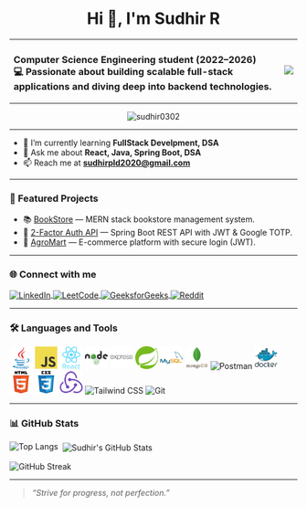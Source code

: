 <div align="center">
  <h1>Hi 👋, I'm Sudhir R</h1>
  <table>
    <tr>
      <td>
        <h3>Computer Science Engineering student (2022–2026)<br>
        💻 Passionate about building scalable full-stack applications and diving deep into backend technologies.</h3>
      </td>
      <td>
        <img src="https://media1.giphy.com/media/v1.Y2lkPTc5MGI3NjExcjEyMzR6OTk1c3NndmZiMTJ6bmRiOXNuN2M1cDRibmFieXI0NXNidCZlcD12MV9pbnRlcm5hbF9naWZfYnlfaWQmY3Q9Zw/l50NecAmiy7Nz9rPgf/giphy.gif" width="150" />
      </td>
    </tr>
  </table>
</div>

<p align="center">
  <img src="https://komarev.com/ghpvc/?username=sudhir0302&label=Profile%20views&color=0e75b6&style=flat" alt="sudhir0302" />
</p>

---

- 🌱 I’m currently learning **FullStack Develpment, DSA**
- 💬 Ask me about **React, Java, Spring Boot, DSA**
- 📫 Reach me at **sudhirpld2020@gmail.com**

---

### 🧠 Featured Projects

- 📚 [BookStore](https://github.com/Sudhir0302/BookStore) — MERN stack bookstore management system.
- 🔐 [2-Factor Auth API](https://github.com/Sudhir0302/Spring_security) — Spring Boot REST API with JWT & Google TOTP.
- 🌾 [AgroMart](https://github.com/Sudhir0302/AgroMart) — E-commerce platform with secure login (JWT).

---

### 🌐 Connect with me

<p align="left">
  <a href="https://linkedin.com/in/sudhir-rakkiappan" target="_blank">
    <img align="center" src="https://raw.githubusercontent.com/rahuldkjain/github-profile-readme-generator/master/src/images/icons/Social/linked-in-alt.svg" alt="LinkedIn" height="30" width="40" />
  </a>
  </a>
  <a href="https://leetcode.com/u/Sudhir03/" target="_blank">
    <img align="center" src="https://raw.githubusercontent.com/rahuldkjain/github-profile-readme-generator/master/src/images/icons/Social/leet-code.svg" alt="LeetCode" height="30" width="40"    />
  </a>
  <a href="https://www.geeksforgeeks.org/user/sudhirp9lrx/" target="_blank">
    <img align="center" src="https://raw.githubusercontent.com/rahuldkjain/github-profile-readme-generator/master/src/images/icons/Social/geeks-for-geeks.svg" alt="GeeksforGeeks" height="30" width="40" />
  </a>
  <a href="https://www.reddit.com/user/Imaginary_Sample_929/" target="_blank">
    <img align="center" src="https://www.vectorlogo.zone/logos/reddit/reddit-icon.svg" alt="Reddit" height="30" width="40" />
  </a>
</p>

---

### 🛠️ Languages and Tools

<p align="left">
  <img src="https://raw.githubusercontent.com/devicons/devicon/master/icons/java/java-original.svg" alt="Java" width="40" height="40"/>
  <img src="https://raw.githubusercontent.com/devicons/devicon/master/icons/javascript/javascript-original.svg" alt="JavaScript" width="40" height="40"/>
  <img src="https://raw.githubusercontent.com/devicons/devicon/master/icons/react/react-original-wordmark.svg" alt="React" width="40" height="40"/>
  <img src="https://raw.githubusercontent.com/devicons/devicon/master/icons/nodejs/nodejs-original-wordmark.svg" alt="Node.js" width="40" height="40"/>
  <img src="https://raw.githubusercontent.com/devicons/devicon/master/icons/express/express-original-wordmark.svg" alt="Express.js" width="40" height="40"/>
  <img src="https://raw.githubusercontent.com/devicons/devicon/master/icons/spring/spring-original.svg" alt="Spring Boot" width="40" height="40"/>
  <img src="https://raw.githubusercontent.com/devicons/devicon/master/icons/mysql/mysql-original-wordmark.svg" alt="MySQL" width="40" height="40"/>
  <img src="https://raw.githubusercontent.com/devicons/devicon/master/icons/mongodb/mongodb-original-wordmark.svg" alt="MongoDB" width="40" height="40"/>
  <img src="https://www.vectorlogo.zone/logos/getpostman/getpostman-icon.svg" alt="Postman" width="40" height="40"/>
  <img src="https://raw.githubusercontent.com/devicons/devicon/master/icons/docker/docker-original-wordmark.svg" alt="Docker" width="40" height="40"/>
  <img src="https://raw.githubusercontent.com/devicons/devicon/master/icons/html5/html5-original-wordmark.svg" alt="HTML5" width="40" height="40"/>
  <img src="https://raw.githubusercontent.com/devicons/devicon/master/icons/css3/css3-original-wordmark.svg" alt="CSS3" width="40" height="40"/>
  <img src="https://raw.githubusercontent.com/devicons/devicon/master/icons/redux/redux-original.svg" alt="Redux" width="40" height="40"/>
  <img src="https://www.vectorlogo.zone/logos/tailwindcss/tailwindcss-icon.svg" alt="Tailwind CSS" width="40" height="40"/>
  <img src="https://www.vectorlogo.zone/logos/git-scm/git-scm-icon.svg" alt="Git" width="40" height="40"/>
</p>

---

### 📊 GitHub Stats

<p>
  <img align="left" src="https://github-readme-stats.vercel.app/api/top-langs?username=sudhir0302&show_icons=true&locale=en&layout=compact" alt="Top Langs" />
</p>

<p>&nbsp;
  <img align="center" src="https://github-readme-stats.vercel.app/api?username=sudhir0302&show_icons=true&locale=en" alt="Sudhir's GitHub Stats" />
</p>

<p>
  <img align="center" src="https://github-readme-streak-stats.herokuapp.com/?user=sudhir0302" alt="GitHub Streak" />
</p>

---

> *“Strive for progress, not perfection.”*
